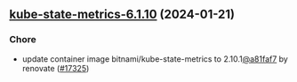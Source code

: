 

## [kube-state-metrics-6.1.10](https://github.com/truecharts/charts/compare/kube-state-metrics-6.1.9...kube-state-metrics-6.1.10) (2024-01-21)

### Chore



- update container image bitnami/kube-state-metrics to 2.10.1[@a81faf7](https://github.com/a81faf7) by renovate ([#17325](https://github.com/truecharts/charts/issues/17325))